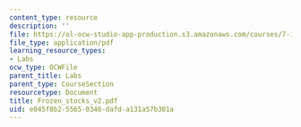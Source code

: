 ```yaml
---
content_type: resource
description: ''
file: https://ol-ocw-studio-app-production.s3.amazonaws.com/courses/7-13-experimental-microbial-genetics-fall-2003/e045f8b255650346dafda131a57b301a_Frozen_stocks_v2.pdf
file_type: application/pdf
learning_resource_types:
- Labs
ocw_type: OCWFile
parent_title: Labs
parent_type: CourseSection
resourcetype: Document
title: Frozen_stocks_v2.pdf
uid: e045f8b2-5565-0346-dafd-a131a57b301a
---
```

